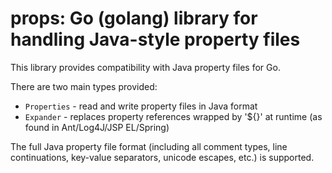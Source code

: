 # props: Go (golang) library for handling Java-style property files

This library provides compatibility with Java property files for Go.

There are two main types provided:
* `Properties` - read and write property files in Java format
* `Expander` - replaces property references wrapped by '${}' at runtime (as 
found in Ant/Log4J/JSP EL/Spring)

The full Java property file format (including all comment types, line 
continuations, key-value separators, unicode escapes, etc.) is supported.

